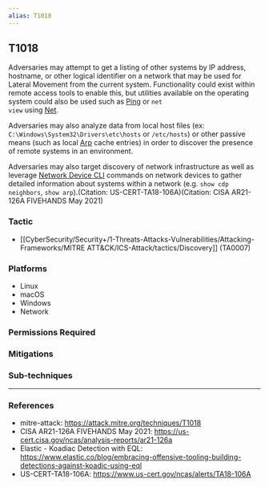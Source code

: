 ```yaml
---
alias: T1018
---
```


## T1018

Adversaries may attempt to get a listing of other systems by IP address, hostname, or other logical identifier on a network that may be used for Lateral Movement from the current system. Functionality could exist within remote access tools to enable this, but utilities available on the operating system could also be used such as  [Ping](https://attack.mitre.org/software/S0097) or <code>net view</code> using [Net](https://attack.mitre.org/software/S0039).

Adversaries may also analyze data from local host files (ex: <code>C:\Windows\System32\Drivers\etc\hosts</code> or <code>/etc/hosts</code>) or other passive means (such as local [Arp](https://attack.mitre.org/software/S0099) cache entries) in order to discover the presence of remote systems in an environment.

Adversaries may also target discovery of network infrastructure as well as leverage [Network Device CLI](https://attack.mitre.org/techniques/T1059/008) commands on network devices to gather detailed information about systems within a network (e.g. <code>show cdp neighbors</code>, <code>show arp</code>).(Citation: US-CERT-TA18-106A)(Citation: CISA AR21-126A FIVEHANDS May 2021)  



### Tactic
- [[CyberSecurity/Security+/1-Threats-Attacks-Vulnerabilities/Attacking-Frameworks/MITRE ATT&CK/ICS-Attack/tactics/Discovery]] (TA0007)

### Platforms
- Linux
- macOS
- Windows
- Network

### Permissions Required

### Mitigations

### Sub-techniques


---
### References

- mitre-attack: https://attack.mitre.org/techniques/T1018
- CISA AR21-126A FIVEHANDS May 2021: https://us-cert.cisa.gov/ncas/analysis-reports/ar21-126a
- Elastic - Koadiac Detection with EQL: https://www.elastic.co/blog/embracing-offensive-tooling-building-detections-against-koadic-using-eql
- US-CERT-TA18-106A: https://www.us-cert.gov/ncas/alerts/TA18-106A
